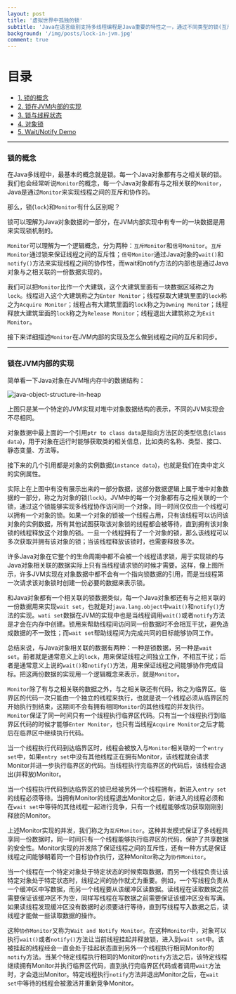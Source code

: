 ```yaml
---
layout: post
title: '虚拟世界中孤独的锁'
subtitle: 'Java在语言级别支持多线程编程是Java重要的特性之一，通过不同类型的锁(互斥锁和信号锁)实现了两点：一，为了保护共享资源安全的线程之间的互斥性；二、为了完成同一个目标线程之间的协作性。锁，看不见、摸不着，但确确实实存在。本文从锁在JVM内部实现的角度，试图理解锁的概念，弄明白锁的内部实现和语言级别的特性。'
background: '/img/posts/lock-in-jvm.jpg'
comment: true
---
```


# 目录

- [1. 锁的概念](#1)
- [2. 锁在JVM内部的实现](#2)
- [3. 锁与线程状态](#3)
- [4. 对象锁](#4)
- [5. Wait/Notify Demo](#5)

---

<h3 id="1">锁的概念</h3>

在Java多线程中，最基本的概念就是锁。每一个Java对象都有与之相关联的锁。我们也会经常听说`Monitor`的概念，每一个Java对象都有与之相关联的`Monitor`，Java是通过`Monitor`来实现线程之间的互斥和协作的。

那么，锁(`lock`)和`Monitor`有什么区别呢？

锁可以理解为Java对象数据的一部分，在JVM内部实现中有专一的一块数据是用来实现锁机制的。

`Monitor`可以理解为一个逻辑概念，分为两种：`互斥Monitor`和`信号Monitor`。`互斥Monitor`通过锁来保证线程之间的互斥性；`信号Monitor`通过Java对象的`wait()`和`notify()`方法来实现线程之间的协作性，而wait和notify方法的内部也是通过Java对象与之相关联的一份数据实现的。

我们可以把`Monitor`比作一个大建筑，这个大建筑里面有一块数据区域称之为`lock`。线程进入这个大建筑称之为`Enter Monitor`；线程获取大建筑里面的`lock`称之为`Acquire Monitor`；线程占有大建筑里面的`lock`称之为`Owning Monitor`；线程释放大建筑里面的`lock`称之为`Release Monitor`；线程退出大建筑称之为`Exit Monitor`。

接下来详细描述`Monitor`在JVM内部的实现及怎么做到线程之间的互斥和同步。

---

<h3 id="1">锁在JVM内部的实现</h3>

简单看一下Java对象在JVM堆内存中的数据结构：

![java-object-structure-in-heap](java-object-structure-in-heap.png "Java对象在堆内存中的数据表示")

上图只是某一个特定的JVM实现对堆中对象数据结构的表示，不同的JVM实现会不尽相同。

对象数据中最上面的一个引用`ptr to class data`是指向方法区的类型信息(`class data`)，用于对象在运行时能够获取类的相关信息，比如类的名称、类型、接口、静态变量、方法等。

接下来的几个引用都是对象的实例数据(`instance data`)，也就是我们在类中定义的实例属性。

实际上在上图中有没有展示出来的一部分数据，这部分数据逻辑上属于堆中对象数据的一部分，称之为对象的锁(`lock`)。JVM中的每一个对象都有与之相关联的一个锁，通过这个锁能够实现多线程协作访问同一个对象。同一时间仅仅由一个线程可以拥有一个对象的锁。如果一个对象的锁被一个线程占用，只有该线程可以访问该对象的实例数据，所有其他试图获取该对象锁的线程都会被等待，直到拥有该对象锁的线程释放这个对象的锁。一旦一个线程拥有了一个对象的锁，那么该线程可以多次获取并拥有该对象的锁；当该线程释放该锁时，也需要释放多次。

许多Java对象在它整个的生命周期中都不会被一个线程请求锁，用于实现锁的与Java对象相关联的数据实际上只有当线程请求锁的时候才需要。这样，像上图所示，许多JVM实现在对象数据中都不会有一个指向锁数据的引用，而是当线程第一次请求该对象锁时创建一份必要的数据来表示锁。

和Java对象都有一个相关联的锁数据类似，每一个Java对象都还有与之相关联的一份数据用来实现`wait set`，也就是对`java.lang.object`中`wait()`和`notify()`方法的实现。`wati set`数据在JVM的实现中也是当线程调用`wait()`或者`notify`方法是才会在内存中创建。锁用来帮助线程间访问同一份数据时不会相互干扰，避免造成数据的不一致性；而`wait set`帮助线程间为完成共同的目标能够协同工作。

总结来说，与Java对象相关联的数据有两种：一种是锁数据，另一种是`wait set`。前者就是通常意义上的`lock`，用来保证线程之间独立工作，不相互干扰；后者是通常意义上说的`wait()`和`notify()`方法，用来保证线程之间能够协作完成目标。把这两份数据的实现用一个逻辑概念来表示，就是`Monitor`。

`Monitor`除了有与之相关联的数据之外，与之相关联还有代码，称之为临界区。临界区的代码一次只能由一个独立的线程来执行，也就是说一个线程必须从临界区的开始执行到结束，这期间不会有拥有相同`Monitor`的其他线程的并发执行。`Monitor`保证了同一时间只有一个线程执行临界区代码。只有当一个线程执行到临界区代码的时候才能够`Enter Monitor`，也只有当线程`Acquire Monitor`之后才能后在临界区中继续执行代码。

当一个线程执行代码到达临界区时，线程会被放入与`Monitor`相关联的一个`entry set`中，如果`entry set`中没有其他线程正在拥有Monitor，该线程就会请求Monitor并进一步执行临界区的代码。当线程执行完临界区的代码后，该线程会退出(并释放)Monitor。

当一个线程执行代码到达临界区的锁已经被另外一个线程拥有，新进入`entry set`的线程必须等待。当拥有Monitor的线程退出Monitor之后，新进入的线程必须和在`wait set`中等待的其他线程一起进行竞争，只有一个线程能够成功获取刚刚别释放的Monitor。

上述Monitor实现的并发，我们称之为`互斥Monitor`。这种并发模式保证了多线程共享同一份数据时，同一时间只有一个线程能够执行临界区的代码，保护了共享数据的安全性。Monitor实现的并发除了保证线程之间的互斥性，还有一种方式是保证线程之间能够朝着同一个目标协作执行，这种Monitor称之为`协作Monitor`。

当一个线程在一个特定对象处于特定状态的时候索取数据，而另一个线程负责让该特定对象处于特定状态时，线程之间的协作就尤为重要。例如，一个写线程负责从一个缓冲区中写数据，而另一个线程要从该缓冲区读数据。读线程在读取数据之前需要保证该缓冲区不为空，同样写线程在写数据之前需要保证该缓冲区没有写满。如果读线程发现缓冲区没有数据时必须要进行等待，直到写线程写入数据之后，读线程才能做一些读取数据的操作。

这种`协作Monitor`又称为`Wait and Notify Monitor`。在这种`Monitor`中，对象可以执行`wait()`或者`notify()`方法让当前线程挂起并释放锁，进入到`wait set`中。该被挂起的线程经会一直会处于挂起状态直到另外一个线程执行相同Monitor的`notify`方法。当某个特定线程执行相同的Monitor的`notify`方法之后，该特定线程继续拥有Monitor并执行临界区代码，直到执行完临界区代码或者调用`wait`方法时，才会退出Monitor。特定线程执行`notify`方法并退出Monitor之后，在`wait set`中等待的线程会被激活并重新竞争Monitor。
